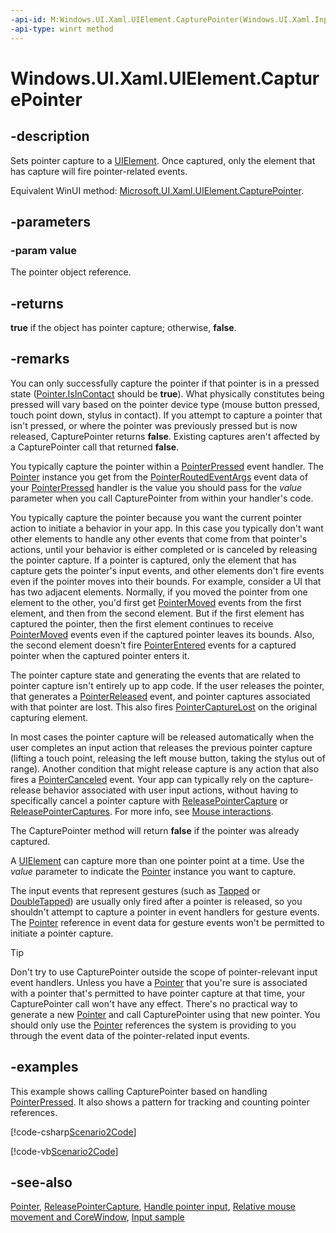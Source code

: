 ```yaml
---
-api-id: M:Windows.UI.Xaml.UIElement.CapturePointer(Windows.UI.Xaml.Input.Pointer)
-api-type: winrt method
---
```


<!-- Method syntax
public bool CapturePointer(Windows.UI.Xaml.Input.Pointer value)
-->

# Windows.UI.Xaml.UIElement.CapturePointer

## -description
Sets pointer capture to a [UIElement](uielement.md). Once captured, only the element that has capture will fire pointer-related events.

Equivalent WinUI method: [Microsoft.UI.Xaml.UIElement.CapturePointer](/windows/winui/api/microsoft.ui.xaml.uielement.capturepointer).

## -parameters
### -param value
The pointer object reference.

## -returns
**true** if the object has pointer capture; otherwise, **false**.

## -remarks
You can only successfully capture the pointer if that pointer is in a pressed state ([Pointer.IsInContact](../windows.ui.xaml.input/pointer_isincontact.md) should be **true**). What physically constitutes being pressed will vary based on the pointer device type (mouse button pressed, touch point down, stylus in contact). If you attempt to capture a pointer that isn't pressed, or where the pointer was previously pressed but is now released, CapturePointer returns **false**. Existing captures aren't affected by a CapturePointer call that returned **false**.

You typically capture the pointer within a [PointerPressed](uielement_pointerpressed.md) event handler. The [Pointer](../windows.ui.xaml.input/pointer.md) instance you get from the [PointerRoutedEventArgs](../windows.ui.xaml.input/pointerroutedeventargs.md) event data of your [PointerPressed](uielement_pointerpressed.md) handler is the value you should pass for the *value* parameter when you call CapturePointer from within your handler's code.

You typically capture the pointer because you want the current pointer action to initiate a behavior in your app. In this case you typically don't want other elements to handle any other events that come from that pointer's actions, until your behavior is either completed or is canceled by releasing the pointer capture. If a pointer is captured, only the element that has capture gets the pointer's input events, and other elements don't fire events even if the pointer moves into their bounds. For example, consider a UI that has two adjacent elements. Normally, if you moved the pointer from one element to the other, you'd first get [PointerMoved](uielement_pointermoved.md) events from the first element, and then from the second element. But if the first element has captured the pointer, then the first element continues to receive [PointerMoved](uielement_pointermoved.md) events even if the captured pointer leaves its bounds. Also, the second element doesn't fire [PointerEntered](uielement_pointerentered.md) events for a captured pointer when the captured pointer enters it.

The pointer capture state and generating the events that are related to pointer capture isn't entirely up to app code. If the user releases the pointer, that generates a [PointerReleased](uielement_pointerreleased.md) event, and pointer captures associated with that pointer are lost. This also fires [PointerCaptureLost](uielement_pointercapturelost.md) on the original capturing element.

In most cases the pointer capture will be released automatically when the user completes an input action that releases the previous pointer capture (lifting a touch point, releasing the left mouse button, taking the stylus out of range). Another condition that might release capture is any action that also fires a [PointerCanceled](uielement_pointercanceled.md) event. Your app can typically rely on the capture-release behavior associated with user input actions, without having to specifically cancel a pointer capture with [ReleasePointerCapture](uielement_releasepointercapture_962192786.md) or [ReleasePointerCaptures](uielement_releasepointercaptures_190109337.md). For more info, see [Mouse interactions](/windows/uwp/input-and-devices/mouse-interactions).

The CapturePointer method will return **false** if the pointer was already captured.


A [UIElement](uielement.md) can capture more than one pointer point at a time. Use the *value* parameter to indicate the [Pointer](../windows.ui.xaml.input/pointer.md) instance you want to capture.

The input events that represent gestures (such as [Tapped](uielement_tapped.md) or [DoubleTapped](uielement_doubletapped.md)) are usually only fired after a pointer is released, so you shouldn't attempt to capture a pointer in event handlers for gesture events. The [Pointer](../windows.ui.xaml.input/pointer.md) reference in event data for gesture events won't be permitted to initiate a pointer capture.



> [!TIP]
> Don't try to use CapturePointer outside the scope of pointer-relevant input event handlers. Unless you have a [Pointer](../windows.ui.xaml.input/pointer.md) that you're sure is associated with a pointer that's permitted to have pointer capture at that time, your CapturePointer call won't have any effect. There's no practical way to generate a new [Pointer](../windows.ui.xaml.input/pointer.md) and call CapturePointer using that new pointer. You should only use the [Pointer](../windows.ui.xaml.input/pointer.md) references the system is providing to you through the event data of the pointer-related input events.

## -examples
This example shows calling CapturePointer based on handling [PointerPressed](uielement_pointerpressed.md). It also shows a pattern for tracking and counting pointer references.



[!code-csharp[Scenario2Code](../windows.ui.xaml/code/input/csharp/Scenario2.xaml.cs#SnippetScenario2Code)]

[!code-vb[Scenario2Code](../windows.ui.xaml/code/input/vbnet/Scenario2.xaml.vb#SnippetScenario2Code)]

## -see-also
[Pointer](../windows.ui.xaml.input/pointer.md), [ReleasePointerCapture](uielement_releasepointercapture_962192786.md), [Handle pointer input](/windows/uwp/design/input/handle-pointer-input), [Relative mouse movement and CoreWindow](/windows/uwp/gaming/relative-mouse-movement), [Input sample](https://github.com/microsoftarchive/msdn-code-gallery-microsoft/tree/master/Official%20Windows%20Platform%20Sample/Input%20XAML%20user%20input%20events%20sample)
